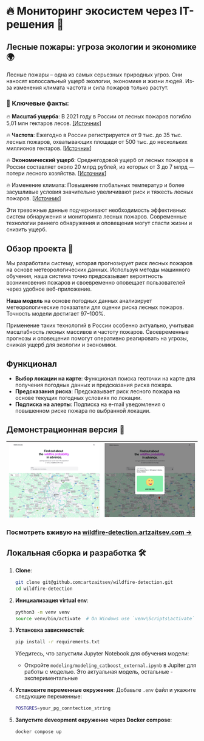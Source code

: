 # 🔥 Мониторинг экосистем через IT-решения 🌳
##

## Лесные пожары: угроза экологии и экономике 🌍
Лесные пожары – одна из самых серьезных природных угроз. Они наносят колоссальный ущерб экологии, экономике и жизни людей. 
Из-за изменения климата частота и сила пожаров только растут.

### 📌 Ключевые факты:
🔥 **Масштаб ущерба**: В 2021 году в России от лесных пожаров погибло 5,01 млн гектаров лесов. 
[[Источник]](https://earthtouches.me/news/2023/11/10/jeksperty-rasskazali-skolko-lesov-pogiblo-v-rossii-ot-pozharov-za-10-let)

🔥 **Частота**: Ежегодно в России регистрируется от 9 тыс. до 35 тыс. лесных пожаров, охватывающих площади от 500 тыс. 
до нескольких миллионов гектаров. [[Источник](https://tass.ru/info/14586659)]

🔥 **Экономический ущерб**: Среднегодовой ущерб от лесных пожаров в России составляет около 20 млрд рублей, 
из которых от 3 до 7 млрд — потери лесного хозяйства. [[Источник](https://tass.ru/info/14586659)]

🔥 Изменение климата: Повышение глобальных температур и более засушливые условия значительно увеличивают риск и тяжесть лесных пожаров. 
[[Источник](https://tass.ru/info/14586659)]

Эти тревожные данные подчеркивают необходимость эффективных систем обнаружения и мониторинга лесных пожаров. 
Современные технологии раннего обнаружения и оповещения могут спасти жизни и снизить ущерб.

## Обзор проекта 🚀
Мы разработали систему, которая прогнозирует риск лесных пожаров на основе метеорологических данных. 
Используя методы машинного обучения, наша система точно предсказывает вероятность возникновения пожаров и своевременно 
оповещает пользователей через удобное веб-приложение.

**Наша модель** на основе погодных данных анализирует метеорологические показатели для оценки риска лесных пожаров. 
Точность модели достигает 97–100%.

Применение таких технологий в России особенно актуально, учитывая масштабность лесных массивов и частоту пожаров. 
Своевременные прогнозы и оповещения помогут оперативно реагировать на угрозы, снижая ущерб для экологии и экономики.

## Функционал
- **Выбор локации на карте**: Функционал поиска геоточки на карте для получения погодных данных и предсказания риска пожара.
- **Предсказания риска**: Предсказывает риск лесного пожара на основе текущих погодных условиях по локации.
- **Подписка на алерты**: Подписка на e-mail уведомления о повышенном риске пожара по выбранной локации.

## Демонстрационная версия 👀
| ![Home](docs/img/home.png) | ![Screenshot](docs/img/prediction.png)  |
|----------------------------|-----------------------------------------|

### Посмотреть вживую на [wildfire-detection.artzaitsev.com →](https://wildfire-detection.artzaitsev.com)

## Локальная сборка и разработка 🛠️

1. **Clone**:
   ```bash
   git clone git@github.com:artzaitsev/wildfire-detection.git
   cd wildfire-detection
   ```

2. **Инициализация virtual env**:
   ```bash
   python3 -m venv venv
   source venv/bin/activate  # On Windows use `venv\Scripts\activate`
   ```

3. **Установка зависимостей**:
   ```bash
   pip install -r requirements.txt
   ```

   Убедитесь, что запустили Jupyter Notebook для обучения модели:
      - Откройте `modeling/modeling_catboost_external.ipynb` в Jupiter для работы с моделью. Это актуальная модель, остальные - экспериментальные 

4. **Установите переменные окружения**:
   Добавьте `.env` файл и укажите следующие переменные:
   ```bash
   POSTGRES=your_pg_conntection_string
   ```

5. **Запустите deveopment окружение через Docker compose**:
   ```bash
   docker compose up
   ```
